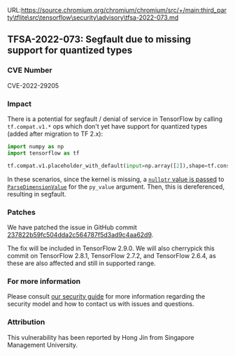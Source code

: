URL:https://source.chromium.org/chromium/chromium/src/+/main:third_party\tflite\src\tensorflow\security\advisory\tfsa-2022-073.md
## TFSA-2022-073: Segfault due to missing support for quantized types

### CVE Number
CVE-2022-29205

### Impact
There is a potential for segfault / denial of service in TensorFlow by calling `tf.compat.v1.*` ops which don't yet have support for quantized types (added after migration to TF 2.x):

```python
import numpy as np
import tensorflow as tf

tf.compat.v1.placeholder_with_default(input=np.array([2]),shape=tf.constant(dtype=tf.qint8, value=np.array([1])))
```

In these scenarios, since the kernel is missing, a [`nullptr` value is passed](https://github.com/tensorflow/tensorflow/blob/f3b9bf4c3c0597563b289c0512e98d4ce81f886e/tensorflow/python/eager/pywrap_tfe_src.cc#L480-L482) to [`ParseDimensionValue`](https://github.com/tensorflow/tensorflow/blob/f3b9bf4c3c0597563b289c0512e98d4ce81f886e/tensorflow/python/eager/pywrap_tfe_src.cc#L296-L320) for the `py_value` argument. Then, this is dereferenced, resulting in segfault.

### Patches
We have patched the issue in GitHub commit [237822b59fc504dda2c564787f5d3ad9c4aa62d9](https://github.com/tensorflow/tensorflow/commit/237822b59fc504dda2c564787f5d3ad9c4aa62d9).

The fix will be included in TensorFlow 2.9.0. We will also cherrypick this commit on TensorFlow 2.8.1, TensorFlow 2.7.2, and TensorFlow 2.6.4, as these are also affected and still in supported range.

### For more information
Please consult [our security guide](https://github.com/tensorflow/tensorflow/blob/master/SECURITY.md) for more information regarding the security model and how to contact us with issues and questions.

### Attribution
This vulnerability has been reported by Hong Jin from Singapore Management University.
